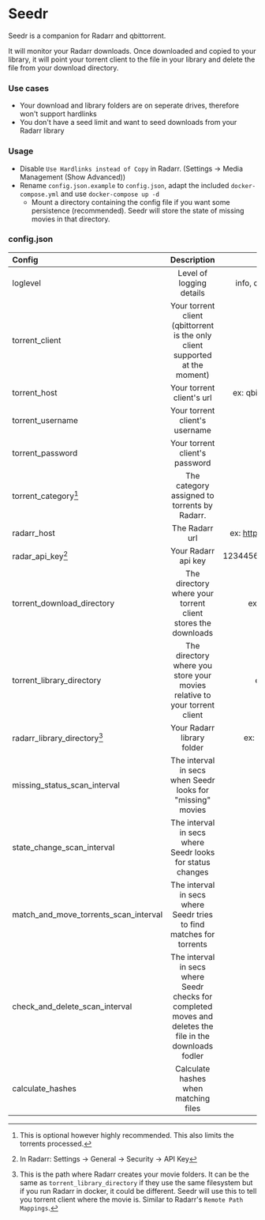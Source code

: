 # Seedr
Seedr is a companion for Radarr and qbittorrent.

It will monitor your Radarr downloads. Once downloaded and copied to your library, it will point your torrent client to the file in your library and delete the file from your download directory.

### Use cases
- Your download and library folders are on seperate drives, therefore won't support hardlinks
- You don't have a seed limit and want to seed downloads from your Radarr library

### Usage
- Disable `Use Hardlinks instead of Copy` in Radarr. (Settings -> Media Management (Show Advanced))
- Rename `config.json.example` to `config.json`, adapt the included `docker-compose.yml` and use `docker-compose up -d`
  - Mount a directory containing the config file if you want some persistence (recommended). Seedr will store the state of missing movies in that directory.

### config.json
| Config | Description | Options |
|:-------|:-----------:|:-------:|
| loglevel | Level of logging details | info, debug, warning, error |
| torrent_client | Your torrent client (qbittorrent is the only client supported at the moment) | qbittorrent |
| torrent_host | Your torrent client's url | ex: qbittorrent.example.com |
| torrent_username | Your torrent client's  username | ex: admin |
| torrent_password | Your torrent client's password | ex: hunter2 |
| torrent_category[^1] | The category assigned to torrents by Radarr. | ex: radarr |
| radarr_host | The Radarr url | ex: http://radarr.example.com |
| radar_api_key[^2] | Your Radarr api key | 1234456789asd123456789asd |
| torrent_download_directory | The directory where your torrent client stores the downloads | ex: /mnt/downloads |
| torrent_library_directory | The directory where you store your movies relative to your torrent client  | ex: /mnt/movies |
| radarr_library_directory[^3] | Your Radarr library folder | ex: /etc/radarr/movies |
| missing_status_scan_interval | The interval in secs when Seedr looks for "missing" movies | 30 |
| state_change_scan_interval | The interval in secs where Seedr looks for status changes | 30 |
| match_and_move_torrents_scan_interval | The interval in secs where Seedr tries to find matches for torrents | 300 |
| check_and_delete_scan_interval | The interval in secs where Seedr checks for completed moves and deletes the file in the downloads fodler | 300 |
| calculate_hashes | Calculate hashes when matching files | true, false |

[^1]: This is optional however highly recommended. This also limits the torrents processed.

[^2]: In Radarr: Settings -> General -> Security -> API Key

[^3]: This is the path where Radarr creates your movie folders. It can be the same as `torrent_library_directory` if they use the same filesystem but if you run Radarr in docker, it could be different. Seedr will use this to tell you torrent client where the movie is. Similar to Radarr's `Remote Path Mappings`.